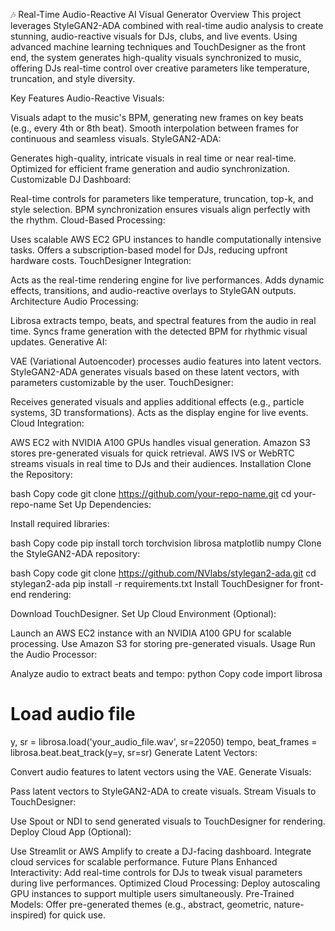 🎶 Real-Time Audio-Reactive AI Visual Generator
Overview
This project leverages StyleGAN2-ADA combined with real-time audio analysis to create stunning, audio-reactive visuals for DJs, clubs, and live events. Using advanced machine learning techniques and TouchDesigner as the front end, the system generates high-quality visuals synchronized to music, offering DJs real-time control over creative parameters like temperature, truncation, and style diversity.

Key Features
Audio-Reactive Visuals:

Visuals adapt to the music's BPM, generating new frames on key beats (e.g., every 4th or 8th beat).
Smooth interpolation between frames for continuous and seamless visuals.
StyleGAN2-ADA:

Generates high-quality, intricate visuals in real time or near real-time.
Optimized for efficient frame generation and audio synchronization.
Customizable DJ Dashboard:

Real-time controls for parameters like temperature, truncation, top-k, and style selection.
BPM synchronization ensures visuals align perfectly with the rhythm.
Cloud-Based Processing:

Uses scalable AWS EC2 GPU instances to handle computationally intensive tasks.
Offers a subscription-based model for DJs, reducing upfront hardware costs.
TouchDesigner Integration:

Acts as the real-time rendering engine for live performances.
Adds dynamic effects, transitions, and audio-reactive overlays to StyleGAN outputs.
Architecture
Audio Processing:

Librosa extracts tempo, beats, and spectral features from the audio in real time.
Syncs frame generation with the detected BPM for rhythmic visual updates.
Generative AI:

VAE (Variational Autoencoder) processes audio features into latent vectors.
StyleGAN2-ADA generates visuals based on these latent vectors, with parameters customizable by the user.
TouchDesigner:

Receives generated visuals and applies additional effects (e.g., particle systems, 3D transformations).
Acts as the display engine for live events.
Cloud Integration:

AWS EC2 with NVIDIA A100 GPUs handles visual generation.
Amazon S3 stores pre-generated visuals for quick retrieval.
AWS IVS or WebRTC streams visuals in real time to DJs and their audiences.
Installation
Clone the Repository:

bash
Copy code
git clone https://github.com/your-repo-name.git
cd your-repo-name
Set Up Dependencies:

Install required libraries:

bash
Copy code
pip install torch torchvision librosa matplotlib numpy
Clone the StyleGAN2-ADA repository:

bash
Copy code
git clone https://github.com/NVlabs/stylegan2-ada.git
cd stylegan2-ada
pip install -r requirements.txt
Install TouchDesigner for front-end rendering:

Download TouchDesigner.
Set Up Cloud Environment (Optional):

Launch an AWS EC2 instance with an NVIDIA A100 GPU for scalable processing.
Use Amazon S3 for storing pre-generated visuals.
Usage
Run the Audio Processor:

Analyze audio to extract beats and tempo:
python
Copy code
import librosa
# Load audio file
y, sr = librosa.load('your_audio_file.wav', sr=22050)
tempo, beat_frames = librosa.beat.beat_track(y=y, sr=sr)
Generate Latent Vectors:

Convert audio features to latent vectors using the VAE.
Generate Visuals:

Pass latent vectors to StyleGAN2-ADA to create visuals.
Stream Visuals to TouchDesigner:

Use Spout or NDI to send generated visuals to TouchDesigner for rendering.
Deploy Cloud App (Optional):

Use Streamlit or AWS Amplify to create a DJ-facing dashboard.
Integrate cloud services for scalable performance.
Future Plans
Enhanced Interactivity:
Add real-time controls for DJs to tweak visual parameters during live performances.
Optimized Cloud Processing:
Deploy autoscaling GPU instances to support multiple users simultaneously.
Pre-Trained Models:
Offer pre-generated themes (e.g., abstract, geometric, nature-inspired) for quick use.
